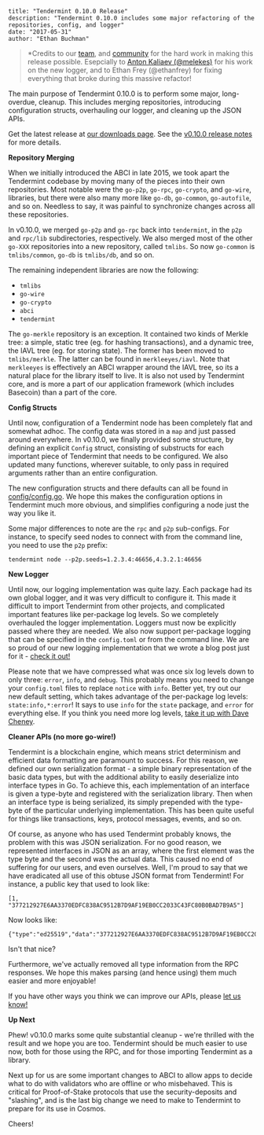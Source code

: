 ~~~
title: "Tendermint 0.10.0 Release"
description: "Tendermint 0.10.0 includes some major refactoring of the repositories, config, and logger"
date: "2017-05-31"
author: "Ethan Buchman"
~~~

> *Credits to our [team](/about),
> and [community](http://forum.tendermint.com:3000/) for the hard work in making this
> release possible. Esepcially to [Anton Kaliaev (@melekes)](https://twitter.com/akaliaev)
> for his work on the new logger, and to Ethan Frey (@ethanfrey) for fixing everything that
> broke during this massive refactor!

The main purpose of Tendermint 0.10.0 is to perform some major, long-overdue, cleanup.
This includes merging repositories, introducing configuration structs,
overhauling our logger, and cleaning up the JSON APIs.

Get the latest release at [our downloads page](/download).
See the [v0.10.0 release
notes](https://github.com/tendermint/tendermint/blob/master/CHANGELOG.md#0100-june-2-2017) for more details.

**Repository Merging**

When we initially introduced the ABCI in late 2015, we took apart the Tendermint codebase by moving many of the pieces
into their own repositories. Most notable were the `go-p2p`, `go-rpc`, `go-crypto`, and `go-wire`, libraries, but there
were also many more like `go-db`, `go-common`, `go-autofile`, and so on. Needless to say, it was painful to synchronize changes
across all these repositories.

In v0.10.0, we merged `go-p2p` and `go-rpc` back into `tendermint`, in the `p2p` and `rpc/lib` subdirectories, respectively.
We also merged most of the other `go-XXX` repositories into a new repository, called `tmlibs`.
So now `go-common` is `tmlibs/common`, `go-db` is `tmlibs/db`, and so on.

The remaining independent libraries are now the following:

- `tmlibs`
- `go-wire`
- `go-crypto`
- `abci`
- `tendermint`

The `go-merkle` repository is an exception. It contained two kinds of Merkle tree: a simple, static tree (eg. for hashing transactions),
and a dynamic tree, the IAVL tree (eg. for storing state). The former has been moved to `tmlibs/merkle`. The latter can be found in `merkleeyes/iavl`.
Note that `merkleeyes` is effectively an ABCI wrapper around the IAVL tree, so its a natural place for the library itself to live. It is also not used
by Tendermint core, and is more a part of our application framework (which includes Basecoin) than a part of the core.

**Config Structs**

Until now, configuration of a Tendermint node has been completely flat and somewhat adhoc. The config data was stored in a `map` and just passed around everywhere.
In v0.10.0, we finally provided some structure, by defining an explicit `Config` struct, consisting of substructs for each important piece of Tendermint that needs to be configured. We also updated many functions, wherever suitable, to only pass in required arguments rather than an entire configuration.

The new configuration structs and there defaults can all be found in [config/config.go](https://github.com/tendermint/tendermint/blob/master/config/config.go#L11).
We hope this makes the configuration options in Tendermint much more obvious, and simplifies configuring a node just the way you like it.

Some major differences to note are the `rpc` and `p2p` sub-configs. For instance, to specify seed nodes to connect with from the command line, you need to use the `p2p` prefix:

```
tendermint node --p2p.seeds=1.2.3.4:46656,4.3.2.1:46656
```

**New Logger**

Until now, our logging implementation was quite lazy. Each package had its own global logger, and it was very difficult to configure it.
This made it difficult to import Tendermint from other projects, and complicated important features like per-package log levels.
So we completely overhauled the logger implementation. Loggers must now be explicitly passed where they are needed.
We also now support per-package logging that can be specified in the `config.toml` or from the command line.
We are so proud of our new logging implementation that we wrote a blog post just for it - [check it out!](/blog/abstracting-the-logger-interface-in-go)

Please note that we have compressed what was once six log levels down to only three: `error`, `info`, and `debug`.
This probably means you need to change your `config.toml` files to replace `notice` with `info`.
Better yet, try out our new default setting, which takes advantage of the per-package log levels: `state:info,*:error`!
It says to use `info` for the `state` package, and `error` for everything else.
If you think you need more log levels, [take it up with Dave Cheney](https://dave.cheney.net/2015/11/05/lets-talk-about-logging).

**Cleaner APIs (no more go-wire!)**

Tendermint is a blockchain engine, which means strict determinism and efficient data formatting are paramount to success.
For this reason, we defined our own serialization format - a simple binary representation of the basic data types, but with the additional
ability to easily deserialize into interface types in Go. To achieve this, each implementation of an interface is given a type-byte and registered
with the serialization library. Then when an interface type is being serialized, its simply prepended with the type-byte of the particular underlying implementation.
This has been quite useful for things like transactions, keys, protocol messages, events, and so on.

Of course, as anyone who has used Tendermint probably knows, the problem with this was JSON serialization. For no good reason, we represented interfaces in JSON as an array, where the first element was the type byte and the second was the actual data. This caused no end of suffering for our users, and even ourselves.
Well, I'm proud to say that we have eradicated all use of this obtuse JSON format from Tendermint! For instance, a public key that used to look like:

```
[1, "377212927E6AA3370EDFC838AC9512B7D9AF19EB0CC2033C43FC80B0BAD7B9A5"]
```

Now looks like:

```
{"type":"ed25519","data":"377212927E6AA3370EDFC838AC9512B7D9AF19EB0CC2033C43FC80B0BAD7B9A5"}
```

Isn't that nice?

Furthermore, we've actually removed all type information from the RPC responses. We hope this makes parsing (and hence using) them much easier and more enjoyable!

If you have other ways you think we can improve our APIs, please [let us know!](https://github.com/tendermint/tendermint/issues/new)

**Up Next**

Phew! v0.10.0 marks some quite substantial cleanup - we're thrilled with the result and we hope you are too.
Tendermint should be much easier to use now, both for those using the RPC, and for those importing Tendermint as a library.

Next up for us are some important changes to ABCI to allow apps to decide what to do with validators who are offline or who misbehaved.
This is critical for Proof-of-Stake protocols that use the security-deposits and "slashing", and is the last big change we need to make to Tendermint
to prepare for its use in Cosmos.

Cheers!
